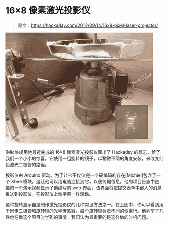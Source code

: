 # 16×8 像素激光投影仪

> 原文：<https://hackaday.com/2012/09/14/16x8-pixel-laser-projector/>

![](img/3d055c5640fcab4678709f56a6d5a9b8.png "building-a-laser-projector")

[Michiel]用他最近完成的 16×8 像素激光投影仪画出了 Hackaday 的标志，给了我们一个小小的惊喜。它使用一组旋转的镜子，以稍微不同的角度安装，来改变红色激光二极管的路径。

投影仪由 Arduino 驱动。为了让它不仅仅是一个硬编码的存在[Michiel]包含了一个 Xbee 模块。这让他可以用电脑连接到它，以便传输信息。他的项目日志中链接的一个演示视频显示了他编写的 web 界面，该界面将把提交表单中键入的消息推送到投影仪，在投影仪上像字幕一样滚动。

这种旋转显示器是制作激光投影仪的几种常见方法之一。在上图中，你可以看到用于同步二极管和旋转镜的光学传感器，每个旋转镜负责不同的像素行。他列举了几件他在做这个项目时学到的事情。我们认为最重要的是这样做的时机问题。